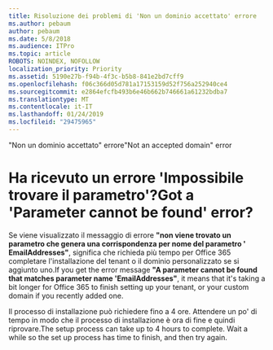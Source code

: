 ```yaml
---
title: Risoluzione dei problemi di 'Non un dominio accettato' errore
ms.author: pebaum
author: pebaum
ms.date: 5/8/2018
ms.audience: ITPro
ms.topic: article
ROBOTS: NOINDEX, NOFOLLOW
localization_priority: Priority
ms.assetid: 5190e27b-f94b-4f3c-b5b8-841e2bd7cff9
ms.openlocfilehash: f06c366d05d781a17153159d52f756a252940ce4
ms.sourcegitcommit: e2864efcfb493b6e46b662b746661a61232bdba7
ms.translationtype: MT
ms.contentlocale: it-IT
ms.lasthandoff: 01/24/2019
ms.locfileid: "29475965"
---
```

<span data-ttu-id="d8d7d-102">"Non un dominio accettato" errore</span><span class="sxs-lookup"><span data-stu-id="d8d7d-102">"Not an accepted domain" error</span></span>

# <a name="got-a-parameter-cannot-be-found-error"></a><span data-ttu-id="d8d7d-103">Ha ricevuto un errore 'Impossibile trovare il parametro'?</span><span class="sxs-lookup"><span data-stu-id="d8d7d-103">Got a 'Parameter cannot be found' error?</span></span>

<span data-ttu-id="d8d7d-104">Se viene visualizzato il messaggio di errore **"non viene trovato un parametro che genera una corrispondenza per nome del parametro ' EmailAddresses"**, significa che richieda più tempo per Office 365 completare l'installazione del tenant o il dominio personalizzato se si aggiunto uno.</span><span class="sxs-lookup"><span data-stu-id="d8d7d-104">If you get the error message **"A parameter cannot be found that matches parameter name 'EmailAddresses"**, it means that it's taking a bit longer for Office 365 to finish setting up your tenant, or your custom domain if you recently added one.</span></span> 
  
<span data-ttu-id="d8d7d-p101">Il processo di installazione può richiedere fino a 4 ore. Attendere un po' di tempo in modo che il processo di installazione è ora di fine e quindi riprovare.</span><span class="sxs-lookup"><span data-stu-id="d8d7d-p101">The setup process can take up to 4 hours to complete. Wait a while so the set up process has time to finish, and then try again.</span></span>
  

